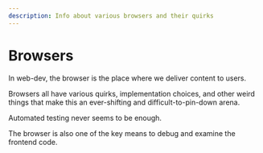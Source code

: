 ```yaml
---
description: Info about various browsers and their quirks
---
```


# Browsers

In web-dev, the browser is the place where we deliver content to users.

Browsers all have various quirks, implementation choices, and other weird things that make this an ever-shifting and difficult-to-pin-down arena.

Automated testing never seems to be enough.

The browser is also one of the key means to debug and examine the frontend code.
